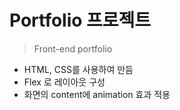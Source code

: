 # Portfolio 프로젝트

> Front-end portfolio

- HTML, CSS를 사용하여 만듬
- Flex 로 레이아웃 구성
- 화면의 content에 animation 효과 적용
